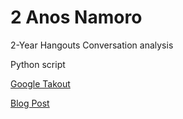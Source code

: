 # 2 Anos Namoro
2-Year Hangouts Conversation analysis

Python script 

[Google Takout](https://takeout.google.com/settings/takeout)

[Blog Post](https://jcabralc.wordpress.com/2017/10/14/2-anos-de-namoro/)
